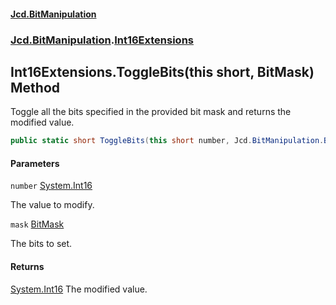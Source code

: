 #### [Jcd.BitManipulation](index.md 'index')

### [Jcd.BitManipulation](Jcd.BitManipulation 'Jcd.BitManipulation').[Int16Extensions](Jcd.BitManipulation.Int16Extensions 'Jcd.BitManipulation.Int16Extensions')

## Int16Extensions.ToggleBits(this short, BitMask) Method

Toggle all the bits specified in the provided bit mask and returns the modified value.

```csharp
public static short ToggleBits(this short number, Jcd.BitManipulation.BitMask mask);
```

#### Parameters

<a name='Jcd.BitManipulation.Int16Extensions.ToggleBits(thisshort,Jcd.BitManipulation.BitMask).number'></a>

`number` [System.Int16](https://docs.microsoft.com/en-us/dotnet/api/System.Int16 'System.Int16')

The value to modify.

<a name='Jcd.BitManipulation.Int16Extensions.ToggleBits(thisshort,Jcd.BitManipulation.BitMask).mask'></a>

`mask` [BitMask](Jcd.BitManipulation.BitMask 'Jcd.BitManipulation.BitMask')

The bits to set.

#### Returns

[System.Int16](https://docs.microsoft.com/en-us/dotnet/api/System.Int16 'System.Int16')
The modified value.